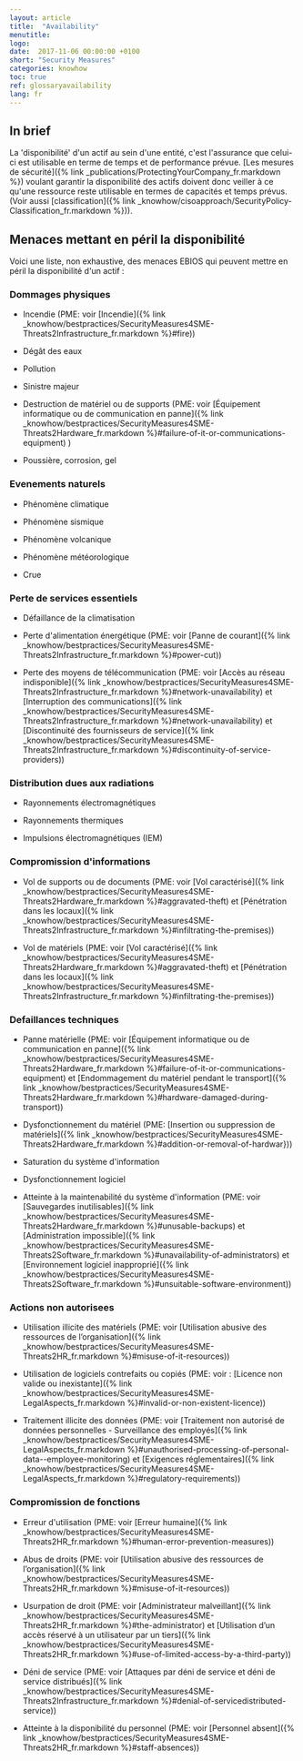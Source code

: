 ```yaml
---
layout: article
title:  "Availability"
menutitle:
logo:
date:  2017-11-06 00:00:00 +0100
short: "Security Measures"
categories: knowhow
toc: true
ref: glossaryavailability
lang: fr
---
```


## In brief
La 'disponibilité' d'un actif au sein d'une entité,  c'est l'assurance que celui-ci est utilisable en terme de temps et de performance prévue. [Les mesures de sécurité]({% link _publications/ProtectingYourCompany_fr.markdown %}) voulant garantir la disponibilité des actifs doivent donc veiller à ce qu'une ressource reste utilisable en termes de capacités et temps prévus. (Voir aussi [classification]({% link _knowhow/cisoapproach/SecurityPolicy-Classification_fr.markdown %})).

## Menaces mettant en péril la disponibilité

Voici une liste, non exhaustive, des menaces EBIOS qui peuvent mettre en péril la disponibilité d'un actif :

### **Dommages physiques**

* Incendie (PME: voir [Incendie]({% link _knowhow/bestpractices/SecurityMeasures4SME-Threats2Infrastructure_fr.markdown %}#fire))

* Dégât des eaux

* Pollution

* Sinistre majeur

* Destruction de matériel ou de supports (PME: voir [Équipement informatique ou de communication en panne]({% link _knowhow/bestpractices/SecurityMeasures4SME-Threats2Hardware_fr.markdown %}#failure-of-it-or-communications-equipment) )

* Poussière, corrosion, gel

### **Evenements naturels**

* Phénomène climatique

* Phénomène sismique

* Phénomène volcanique

* Phénomène météorologique

* Crue

### **Perte de services essentiels**

* Défaillance de la climatisation

* Perte d'alimentation énergétique (PME: voir [Panne de courant]({% link _knowhow/bestpractices/SecurityMeasures4SME-Threats2Infrastructure_fr.markdown %}#power-cut))

* Perte des moyens de télécommunication (PME: voir [Accès au réseau indisponible]({% link _knowhow/bestpractices/SecurityMeasures4SME-Threats2Infrastructure_fr.markdown %}#network-unavailability) et [Interruption des communications]({% link _knowhow/bestpractices/SecurityMeasures4SME-Threats2Infrastructure_fr.markdown %}#network-unavailability) et [Discontinuité des fournisseurs de service]({% link _knowhow/bestpractices/SecurityMeasures4SME-Threats2Infrastructure_fr.markdown %}#discontinuity-of-service-providers))

### **Distribution dues aux radiations**

* Rayonnements électromagnétiques

* Rayonnements thermiques

* Impulsions électromagnétiques (IEM)

### **Compromission d'informations**

* Vol de supports ou de documents (PME: voir [Vol caractérisé]({% link _knowhow/bestpractices/SecurityMeasures4SME-Threats2Hardware_fr.markdown %}#aggravated-theft) et [Pénétration dans les locaux]({% link _knowhow/bestpractices/SecurityMeasures4SME-Threats2Infrastructure_fr.markdown %}#infiltrating-the-premises))

* Vol de matériels (PME: voir [Vol caractérisé]({% link _knowhow/bestpractices/SecurityMeasures4SME-Threats2Hardware_fr.markdown %}#aggravated-theft) et [Pénétration dans les locaux]({% link _knowhow/bestpractices/SecurityMeasures4SME-Threats2Infrastructure_fr.markdown %}#infiltrating-the-premises))

### **Defaillances techniques**

* Panne matérielle (PME: voir [Équipement informatique ou de communication en panne]({% link _knowhow/bestpractices/SecurityMeasures4SME-Threats2Hardware_fr.markdown %}#failure-of-it-or-communications-equipment) et [Endommagement du matériel pendant le transport]({% link _knowhow/bestpractices/SecurityMeasures4SME-Threats2Hardware_fr.markdown %}#hardware-damaged-during-transport))

* Dysfonctionnement du matériel (PME: [Insertion ou suppression de matériels]({% link _knowhow/bestpractices/SecurityMeasures4SME-Threats2Hardware_fr.markdown %}#addition-or-removal-of-hardwar}))

* Saturation du système d'information

* Dysfonctionnement logiciel

* Atteinte à la maintenabilité du système d'information (PME: voir [Sauvegardes inutilisables]({% link _knowhow/bestpractices/SecurityMeasures4SME-Threats2Hardware_fr.markdown %}#unusable-backups) et [Administration impossible]({% link _knowhow/bestpractices/SecurityMeasures4SME-Threats2Software_fr.markdown %}#unavailability-of-administrators) et [Environnement logiciel inapproprié]({% link _knowhow/bestpractices/SecurityMeasures4SME-Threats2Software_fr.markdown %}#unsuitable-software-environment))

### **Actions non autorisees**

* Utilisation illicite des matériels (PME: voir [Utilisation abusive des ressources de l’organisation]({% link _knowhow/bestpractices/SecurityMeasures4SME-Threats2HR_fr.markdown %}#misuse-of-it-resources))

* Utilisation de logiciels contrefaits ou copiés (PME: voir : [Licence non valide ou inexistante]({% link _knowhow/bestpractices/SecurityMeasures4SME-LegalAspects_fr.markdown %}#invalid-or-non-existent-licence))

* Traitement illicite des données (PME: voir [Traitement non autorisé de données personnelles - Surveillance des employés]({% link _knowhow/bestpractices/SecurityMeasures4SME-LegalAspects_fr.markdown %}#unauthorised-processing-of-personal-data--employee-monitoring) et [Exigences réglementaires]({% link _knowhow/bestpractices/SecurityMeasures4SME-LegalAspects_fr.markdown %}#regulatory-requirements))

### **Compromission de fonctions**

* Erreur d'utilisation (PME: voir [Erreur humaine]({% link _knowhow/bestpractices/SecurityMeasures4SME-Threats2HR_fr.markdown %}#human-error-prevention-measures))

* Abus de droits (PME: voir [Utilisation abusive des ressources de l’organisation]({% link _knowhow/bestpractices/SecurityMeasures4SME-Threats2HR_fr.markdown %}#misuse-of-it-resources))

* Usurpation de droit (PME: voir [Administrateur malveillant]({% link _knowhow/bestpractices/SecurityMeasures4SME-Threats2HR_fr.markdown %}#the-administrator) et [Utilisation d’un accès réservé à un utilisateur par un tiers]({% link _knowhow/bestpractices/SecurityMeasures4SME-Threats2HR_fr.markdown %}#use-of-limited-access-by-a-third-party))

* Déni de service (PME: voir [Attaques par déni de service et déni de service distribués]({% link _knowhow/bestpractices/SecurityMeasures4SME-Threats2Infrastructure_fr.markdown %}#denial-of-servicedistributed-service))

* Atteinte à la disponibilité du personnel (PME: voir [Personnel absent]({% link _knowhow/bestpractices/SecurityMeasures4SME-Threats2HR_fr.markdown %}#staff-absences))
